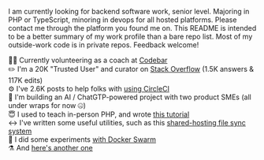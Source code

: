 I am currently looking for backend software work, senior level. Majoring in PHP or TypeScript, minoring in devops
for all hosted platforms.  Please contact me through the platform you found me on. This README is intended to be
a better summary of my work  profile than a bare repo list. Most of my outside-work code is in private repos.
Feedback welcome!

👨‍🏫 Currently volunteering as a coach at [Codebar](https://codebar.io/)  
✏️ I'm a 20K "Trusted User" and curator on [Stack Overflow](https://stackoverflow.com/users/472495/halfer) (1.5K answers & 117K edits)  
⚙️ I've 2.6K posts to help folks with [using CircleCI](https://discuss.circleci.com/u/halfer/activity)  
🤖 I'm building an AI / ChatGTP-powered project with two product SMEs (all under wraps for now 🤐)  
😇 I used to teach in-person PHP, and wrote [this tutorial](https://ilovephp.jondh.me.uk/)  
↔️ I've written some useful utilities, such as this [shared-hosting file sync system](https://github.com/halfer/ftp-sync)  
🧪️ I did some experiments [with Docker Swarm](https://github.com/halfer/cd-demo-container)  
⚗️ And [here's another one](https://github.com/halfer/htauth-swarm-demo)
